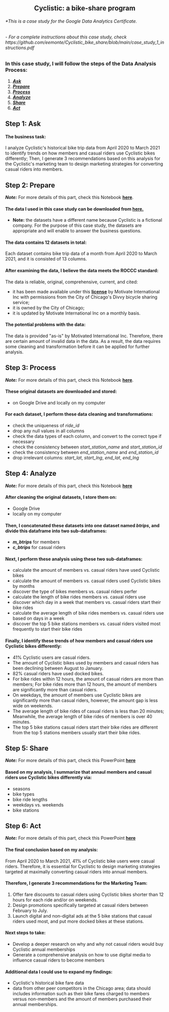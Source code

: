 <h2 align='center'> Cyclistic: a bike-share program </h2>
<h6>*This is a case study for the Google Data Analytics Certificate.</h6>
<h6>- For a complete instructions about this case study, check https://github.com/eemonte/Cyclistic_bike_share/blob/main/case_study_1_instructions.pdf </h6>

### In this case study, I will follow the steps of the Data Analysis Process:
1. ***[Ask](#step-1-ask)***
2. ***[Prepare](#step-2-prepare)***
3. ***[Process](#step-3-process)***
4. ***[Analyze](#step-4-analyze)***
5. ***[Share](#step-5-share)***
6. ***[Act](#step-6-act)***

## Step 1: Ask

#### The business task:
I analyze Cyclistic's historical bike trip data from April 2020 to March 2021 to identify trends on how members and casual riders use Cyclistic bikes differently; Then, I generate 3 recommendations based on this analysis for the Cyclistic's marketing team to design marketing strategies for converting casual riders into members.

## Step 2: Prepare

***Note:*** For more details of this part, check this Notebook __[here](p1_data_prepare_process.ipynb)__.

#### The data I used in this case study can be downloaded from __[here.](https://divvy-tripdata.s3.amazonaws.com/index.html)__

- **Note:** the datasets have a different name because Cyclistic is a fictional company. For the purpose of this case study, the datasets are appropriate and will enable to answer the business questions. 

#### The data contains 12 datasets in total:
Each dataset contains bike trip data of a month from April 2020 to March 2021, and it is consisted of 13 columns.

#### After examining the data, I believe the data meets the ROCCC standard:
The data is reliable, original, comprehensive, current, and cited:
- it has been made available under this __[license](https://www.divvybikes.com/data-license-agreement)__ by Motivate International Inc with permissions from the City of Chicago's Divvy bicycle sharing service; 
- it is owned by the City of Chicago; 
- it is updated by Motivate International Inc on a monthly basis.

#### The potential problems with the data:
The data is provided "as-is" by Motivated International Inc. Therefore, there are certain amount of invalid data in the data. As a result, the data requires some cleaning and transformation before it can be applied for further analysis.

## Step 3: Process

***Note:*** For more details of this part, check this Notebook __[here](p1_data_prepare_process.ipynb)__.

#### These original datasets are downloaded and stored:
- on Google Drive and locally on my computer

#### For each dataset, I perform these data cleaning and transformations:
- check the uniqueness of *ride_id*
- drop any null values in all columns
- check the data types of each column, and convert to the correct type if necessary
- check the consistency between *start_station_name* and *start_station_id*
- check the consistency between *end_station_name* and *end_station_id*
- drop irrelevant columns: *start_lat*, *start_lng*, *end_lat*, *end_lng*

## Step 4: Analyze

***Note:*** For more details of this part, check this Notebook __[here](p2_data_analysis_visualization.ipynb)__

#### After cleaning the original datasets, I store them on:
- Google Drive
- locally on my computer

#### Then, I concatenated these datasets into one dataset named *btrips*, and divide this dataframe into two sub-dataframes:
- ***m_btrips*** for members
- ***c_btrips*** for casual riders

#### Next, I perform these analysis using these two sub-dataframes:
- calculate the amount of members vs. casual riders have used Cyclistic bikes
- calculate the amount of members vs. casual riders used Cyclistic bikes by months
- discover the type of bikes members vs. casual riders perfer
- calculate the length of bike rides members vs. casual riders use
- discover which day in a week that members vs. casual riders start their bike rides
- calculate the average length of bike rides members vs. casual riders use based on days in a week
- discover the top 5 bike stations members vs. casual riders visited most frequently to start their bike rides

#### Finally, I identify these trends of how members and casual riders use Cyclistic bikes differently:
- 41% Cyclistic users are casual riders.
- The amount of Cyclistic bikes used by members and casual riders has been declining between August to January.
- 82% casual riders have used docked bikes.
- For bike rides within 12 hours, the amount of casual riders are more than members; For bike rides more than 12 hours, the amount of members are significantly more than casual riders.
- On weekdays, the amount of members use Cyclistic bikes are significantly more than casual riders, however, the amount gap is less wide on weekends.
- The average length of bike rides of casual riders is less than 20 minutes; Meanwhile, the average length of bike rides of members is over 40 minutes.
- The top 5 bike stations casual riders start their bike rides are different from the top 5 stations members usually start their bike rides.

## Step 5: Share

***Note:*** For more details of this part, check this PowerPoint __[here](p3_presentation.pdf)__

#### Based on my analysis, I summarize that annaul members and casual riders use Cyclistic bikes differently via:
- seasons
- bike types
- bike ride lengths
- weekdays vs. weekends
- bike stations

## Step 6: Act

***Note:*** For more details of this part, check this PowerPoint __[here](p3_presentation.pdf)__

#### The final conclusion based on my analysis:
From April 2020 to March 2021, 41% of Cyclistic bike users were casual riders. Therefore, it is essential for Cyclistic to design marketing strategies targeted at maximally converting casual riders into annual members.

#### Therefore, I generate 3 recommendations for the Marketing Team:
1. Offer fare discounts to casual riders using Cyclistic bikes shorter than 12 hours for each ride and/or on weekends.
1. Design promotions specifically targeted at casual riders between February to July.
1. Launch digital and non-digital ads at the 5 bike stations that casual riders used most, and put more docked bikes at these stations.

#### Next steps to take:
- Develop a deeper research on why and why not casual riders would buy Cyclistic annual memberships
- Generate a comprehensive analysis on how to use digital media to influence casual riders to become members

#### Additional data I could use to expand my findings:
- Cyclistic's historical bike fare data
- data from other peer competitors in the Chicago area; data should includes information such as their bike fares charged to members versus non-members and the amount of members purchased their annual memberships.
